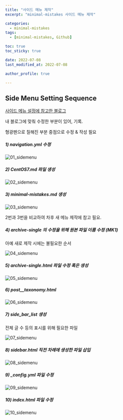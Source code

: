```yaml
---
title: "사이드 메뉴 제작"
excerpt: "minimal-mistakes 사이드 메뉴 제작"

categories:
  - minimal-mistakes
tags:
  - [minimal-mistakes, Github]

toc: true
toc_sticky: true

date: 2022-07-08
last_modified_at: 2022-07-08

author_profile: true

---
```


## Side Menu Setting Sequence

<a target="_blank" href="https://ansohxxn.github.io/blog/category/">사이드 메뉴 설정에 참고한 블로그</a>

내 블로그에 맞춰 수정한 부분이 있어, 기록.

형광펜으로 칠해진 부분 중점으로 수정 & 작성 필요

#####  1) navigation.yml 수정

![01_sidemenu](https://github.com/carudia/carudia.github.io/blob/master/images/2022-07-10/01_sidemenu.PNG?raw=true)

#####  2) CentOS7.md 파일 생성

![02_sidemenu](https://github.com/carudia/carudia.github.io/blob/master/images/2022-07-10/02_sidemenu.PNG?raw=true)

#####  3) minimal-mistakes.md 생성

![03_sidemenu](https://github.com/carudia/carudia.github.io/blob/master/images/2022-07-10/03_sidemenu.PNG?raw=true)

2번과 3번을 비교하여 차후 새 메뉴 제작에 참고 필요.

#####  4) archive-single 의 수정을 위해 원본 파일 이름 수정 (MK1)

아예 새로 제작 시에는 불필요한 순서

![04_sidemenu](https://github.com/carudia/carudia.github.io/blob/master/images/2022-07-10/04_sidemenu.PNG?raw=true)

#####  5) archive-single.html 파일 수정 혹은 생성

![05_sidemenu](https://github.com/carudia/carudia.github.io/blob/master/images/2022-07-10/05_sidemenu.PNG?raw=true)

#####  6) post__taxonomy.html 

![06_sidemenu](https://github.com/carudia/carudia.github.io/blob/master/images/2022-07-10/06_sidemenu.PNG?raw=true)

#####  7) side_bar_list 생성

전체 글 수 등의 표시를 위해 필요한 파일

![07_sidemenu](https://github.com/carudia/carudia.github.io/blob/master/images/2022-07-10/07_sidemenu.PNG?raw=true)

#####  8) sidebar.html 직전 차례에 생성한 파일 삽입

![08_sidemenu](https://github.com/carudia/carudia.github.io/blob/master/images/2022-07-10/08_sidemenu.PNG?raw=true)

#####  9) _config.yml 파일 수정

![09_sidemenu](https://github.com/carudia/carudia.github.io/blob/master/images/2022-07-10/09_sidemenu.PNG?raw=true)

##### 10) index.html 파일 수정

![10_sidemenu](https://github.com/carudia/carudia.github.io/blob/master/images/2022-07-10/10_sidemenu.PNG?raw=true)
